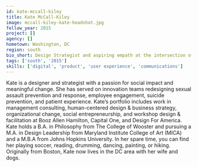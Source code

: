 ```yaml
---
id: kate-mccall-kiley
title: Kate McCall-Kiley
image: mccall-kiley-kate-headshot.jpg
fellow_year: 2015
project: []
agency: []
hometown: Washington, DC
region: south
bio_short: Design Strategist and aspiring empath at the intersection of design, business, tech, & social innovation. MICA. Johns Hopkins. College of Wooster.
tags: ['south', '2015']
skills: ['digital', 'product', 'user experience', 'communications']
---
```


Kate is a designer and strategist with a passion for social impact and meaningful change. She has served on innovation teams redesigning sexual assault prevention and response, employee engagement, suicide prevention, and patient experience. Kate’s portfolio includes work in management consulting, human-centered design & business strategy, organizational change, social entrepreneurship, and workshop design & facilitation at Booz Allen Hamilton, Capital One, and Design For America. Kate holds a B.A. in Philosophy from The College of Wooster and pursuing a M.A. in Design Leadership from Maryland Institute College of Art (MICA) and a M.B.A from Johns Hopkins University. In her spare time, you can find her playing soccer, reading, drumming, dancing, painting, or hiking. Originally from Boston, Kate now lives in the DC area with her wife and dogs.
